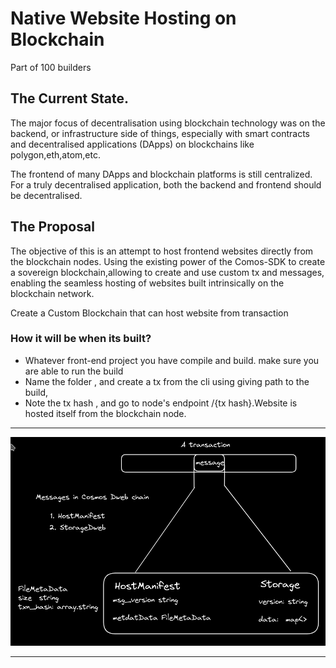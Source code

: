 # Native Website Hosting on Blockchain
Part of 100 builders 
## The Current State.
The major focus of decentralisation using blockchain technology was on the backend, or infrastructure side of things, especially with smart contracts and decentralised applications (DApps) on blockchains like polygon,eth,atom,etc.


The frontend of many DApps and blockchain platforms is still centralized. For a truly decentralised application, both the backend and frontend should be decentralised.


## The Proposal
The objective of this is an attempt to host frontend websites directly from the blockchain nodes. Using the existing power of the Comos-SDK to create a sovereign blockchain,allowing to create and use custom tx and messages, enabling the seamless hosting of websites built intrinsically on the blockchain network.

Create a Custom Blockchain that can host website from transaction



### How it will be when its built? 
- Whatever front-end project you have compile and build. make sure you are able to run the build
- Name the folder , and create a tx from the cli using giving path to the build, 
- Note the tx hash , and go to node's endpoint /{tx hash}.Website is hosted itself from the blockchain node.


---

<img src="diagrams/d1.png"  style="width: '600px' height: '400px'">

---

